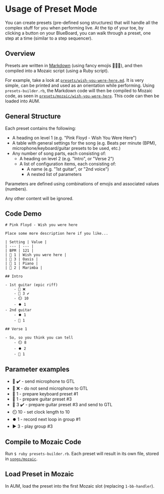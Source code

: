 # Usage of Preset Mode

You can create presets (pre-defined song structures) that will handle all the complex stuff for you when performing live. At the tip of your toe, by clicking a button on your BlueBoard, you can walk through a preset, one step at a time (similar to a step sequencer).

## Overview

Presets are written in [Markdown](https://en.wikipedia.org/wiki/Markdown) (using fancy emojis 🎤🎸🎹), and then compiled into a Mozaic script (using a Ruby script).

For example, take a look at [`presets/wish-you-were-here.md`](./presets/wish-you-were-here.md). It is very simple, can be printed and used as an orientation while performing. Using `presets-builder.rb`, the Markdown code will then be compiled to Mozaic code, as seen in [`presets/mozaic/wish-you-were-here`](./presets/mozaic/wish-you-were-here). This code can then be loaded into AUM.

## General Structure

Each preset contains the following:

- A heading on level 1 (e.g. "Pink Floyd - Wish You Were Here")
- A table with general settings for the song (e.g. Beats per minute (BPM), microphone/keyboard/guitar presets to be used, etc.)
- Any number of song parts, each consisting of:
    - A heading on level 2 (e.g. "Intro", or "Verse 2")
    - A list of configuration items, each consisting of:
       - A name (e.g. "1st guitar", or "2nd voice")
       - A nested list of parameters

Parameters are defined using combinations of emojis and associated values (numbers).

Any other content will be ignored.

## Code Demo

```
# Pink Floyd - Wish you were here

Place some more description here if you like...

| Setting | Value |
| --- | --- |
| BPM | 121 |
| 🎸 1 | Wish you were here |
| 🎸 3 | Oasis |
| 🎹 1 | Piano |
| 🎹 2 | Marimba |

## Intro

- 1st guitar (epic riff)
    - 🎤 ❌
    - 🎸 3 ✔️
    - ⏲️ 10
    - ⏺️ 1
- 2nd guitar
    - ⏺️ 1
    - 🎸 1

## Verse 1

- So, so you think you can tell
    - ⏲️ 8
    - ⏺️ 2
    - 🎸 1
```

## Parameter examples

- 🎤 ✔️ - send microphone to GTL
- 🎤 ❌ - do not send microphone to GTL
- 🎹 1 - prepare keyboard preset #1
- 🎸 1 - prepare guitar preset #3
- 🎸 3 ✔️ - prepare guitar preset #3 and send to GTL
- ⏲️ 10 - set clock length to 10
- ⏺️ 1 - record next loop in group #1
- ▶️ 3 - play group #3

## Compile to Mozaic Code

Run `$ ruby presets-builder.rb`. Each preset will result in its own file, stored in [`songs/mozaic`](./songs/mozaic).

## Load Preset in Mozaic

In AUM, load the preset into the first Mozaic slot (replacing `1-bb-handler`).
